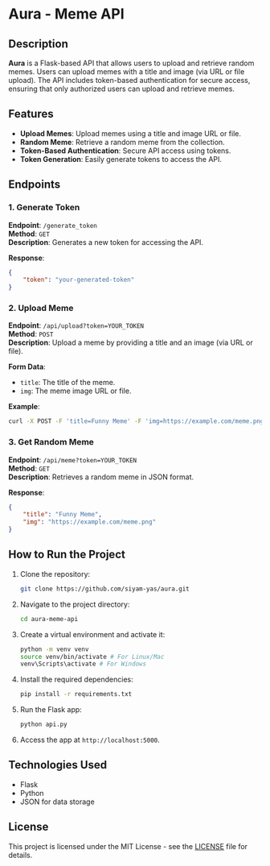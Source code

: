 # Aura - Meme API

## Description

**Aura** is a Flask-based API that allows users to upload and retrieve random memes. Users can upload memes with a title and image (via URL or file upload). The API includes token-based authentication for secure access, ensuring that only authorized users can upload and retrieve memes.

## Features

- **Upload Memes**: Upload memes using a title and image URL or file.
- **Random Meme**: Retrieve a random meme from the collection.
- **Token-Based Authentication**: Secure API access using tokens.
- **Token Generation**: Easily generate tokens to access the API.

## Endpoints

### 1. Generate Token

**Endpoint**: `/generate_token`  
**Method**: `GET`  
**Description**: Generates a new token for accessing the API.

**Response**:
```json
{
    "token": "your-generated-token"
}
```

### 2. Upload Meme

**Endpoint**: `/api/upload?token=YOUR_TOKEN`  
**Method**: `POST`  
**Description**: Upload a meme by providing a title and an image (via URL or file).

**Form Data**:
- `title`: The title of the meme.
- `img`: The meme image URL or file.

**Example**:
```bash
curl -X POST -F 'title=Funny Meme' -F 'img=https://example.com/meme.png' "http://localhost:5000/api/upload?token=YOUR_TOKEN"
```

### 3. Get Random Meme

**Endpoint**: `/api/meme?token=YOUR_TOKEN`  
**Method**: `GET`  
**Description**: Retrieves a random meme in JSON format.

**Response**:
```json
{
    "title": "Funny Meme",
    "img": "https://example.com/meme.png"
}
```

## How to Run the Project

1. Clone the repository:
    ```bash
    git clone https://github.com/siyam-yas/aura.git
    ```

2. Navigate to the project directory:
    ```bash
    cd aura-meme-api
    ```

3. Create a virtual environment and activate it:
    ```bash
    python -m venv venv
    source venv/bin/activate # For Linux/Mac
    venv\Scripts\activate # For Windows
    ```

4. Install the required dependencies:
    ```bash
    pip install -r requirements.txt
    ```

5. Run the Flask app:
    ```bash
    python api.py
    ```

6. Access the app at `http://localhost:5000`.

## Technologies Used

- Flask
- Python
- JSON for data storage

## License

This project is licensed under the MIT License - see the [LICENSE](LICENSE) file for details.